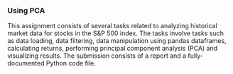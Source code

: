 ### Using PCA

This assignment consists of several tasks related to analyzing historical market data for stocks in the S&P 500 index. The tasks involve tasks such as data loading, data filtering, data manipulation using pandas dataframes, calculating returns, performing principal component analysis (PCA) and visualizing results. The submission consists of a report and a fully-documented Python code file. 